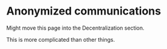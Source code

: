 # Anonymized communications

Might move this page into the Decentralization section.

This is more complicated than other things.
